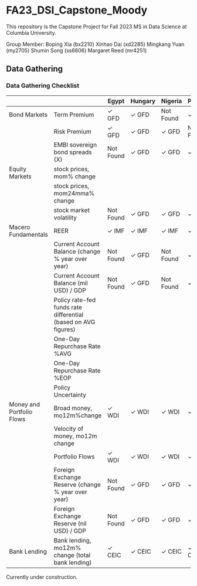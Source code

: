 # FA23_DSI_Capstone_Moody

This repository is the Capstone Project for Fall 2023 MS in Data Science at Columbia University.

Group Member:
Boping Xia (bx2210)
Xinhao Dai (xd2285)
Mingkang Yuan (my2705)
Shumin Song (ss6606)
Margaret Reed (mr4251)

## Data Gathering
### Data Gathering Checklist


|                           |                                                  | Egypt     | Hungary   | Nigeria | Poland | Romania |
|---------------------------|--------------------------------------------------|-----------|-----------|---------|--------|---------|
| Bond Markets              | Term Premium                                     |✓ GFD      | ✓ GFD     | Not Found|✓ GFD   | ✓ GFD   |
|                           | Risk Premium                                     |✓ GFD      | ✓ GFD     | ✓ GFD   |Not Found| ✓ GFD   |
|                           | EMBI sovereign bond spreads    (X)                  |Not Found  | ✓ GFD     | ✓ GFD   | ✓ GFD   |Not Found|
| Equity Markets            | stock prices, mom% change                        |           |           |         |        |         |
|                           | stock prices, mom24mma% change                   |           |           |         |        |         |
|                           | stock market volatility                          |Not Found  |✓ GFD      |✓ GFD    |✓ GFD   |✓ GFD    |
| Macero Fundamentals       | REER                                             |✓ IMF      |✓ IMF      |✓ IMF   |✓ IMF     |    ✓ IMF      |
|                           | Current Account Balance (change % year over year)|Not Found  |✓ GFD      |Not Found |✓ GFD   |✓ GFD    |
|                           | Current Account Balance (mil USD) / GDP  |           Not Found  |✓ GFD      |Not Found |✓ GFD   |✓ GFD    |
|                           | Policy rate-fed funds rate differential (based on AVG figures)|           |           |         |        |         |
|                           | One-Day Repurchase Rate %AVG             |           |           |         |        |         |
|                           | One-Day Repurchase Rate %EOP |           |           |         |        |         |
|                           | Policy Uncertainty                               |           |           |         |        |         |
| Money and Portfolio Flows | Broad money, mo12m%change                        | ✓ WDI           | ✓ WDI           | ✓ WDI         | ✓ WDI        | ✓ WDI         |
|                           | Velocity of money, mo12m change                  |           |           |         |        |         |
|                           | Portfolio Flows                                  | ✓ WDI           | ✓ WDI          | ✓ WDI         | ✓ WDI       | ✓ WDI         |
|                           | Foreign Exchange Reserve (change % year over year)|Not Found  |✓ GFD      |✓ GFD    |✓ GFD   |✓ GFD    |
|                           | Foreign Exchange Reserve (nil USD) / GDP         |Not Found  |✓ GFD      |✓ GFD    |✓ GFD   |✓ GFD    |
|   Bank Lending            | Bank lending, mo12m% change (total bank lending)     |✓ CEIC           |✓ CEIC              |✓ CEIC             |✓ CEIC           |✓ CEIC             |
    




Currently under construction.
